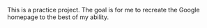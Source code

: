 This is a practice project.
The goal is for me to recreate the Google homepage to the best of my ability.
